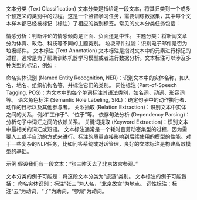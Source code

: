 文本分类 (Text Classification)
文本分类是指给定一段文本，将其归类到一个或多个预定义的类别中的过程。这是一个监督学习任务，需要训练数据集，其中每个文本样本都已经被标记（标注）了相应的类别标签。常见的文本分类任务包括：

情感分析：判断评论的情感倾向是正面、负面还是中性。
主题分类：将新闻文章分为体育、政治、科技等不同的主题类别。
垃圾邮件过滤：识别电子邮件是否为垃圾邮件。
文本标注 (Text Annotation)
文本标注是指对文本中的元素进行标记的过程，通常是为了帮助训练机器学习模型或者进行数据分析。文本标注可以涉及多种类型的标记，例如：

命名实体识别 (Named Entity Recognition, NER)：识别文本中的实体名称，如人名、地名、组织机构名等，并标注它们的类别。
词性标注 (Part-of-Speech Tagging, POS)：为文本中的每个单词标注其语法类别，如名词、动词、形容词等。
语义角色标注 (Semantic Role Labeling, SRL)：确定句子中的动作执行者、动作的目标以及其他参与者。
关系抽取 (Relation Extraction)：识别文本中实体之间的关系，例如“工作于”、“位于”等。
依存句法分析 (Dependency Parsing)：分析句子中词汇之间的依赖关系。
关键词提取 (Keyword Extraction)：识别文本中最相关的词汇或短语。
文本标注通常是一个耗时且劳动密集型的过程，因为需要人工或半自动的方式来进行。标注的质量直接影响到后续使用的模型的性能。对于一些复杂的NLP任务，比如问答系统或对话管理，良好的文本标注是构建高效模型的基础。

示例
假设我们有一段文本：“张三昨天去了北京故宫参观。”

文本分类的例子可能是：将这段文本分类为“旅游”类别。
文本标注的例子可能包括：
命名实体识别：标注“张三”为人名，“北京故宫”为地点。
词性标注：标注“去”为动词，“了”为助词，“参观”为动词。
